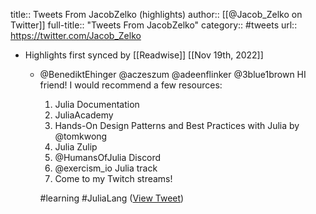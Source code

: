 title:: Tweets From JacobZelko (highlights)
author:: [[@Jacob_Zelko on Twitter]]
full-title:: "Tweets From JacobZelko"
category:: #tweets
url:: https://twitter.com/Jacob_Zelko

- Highlights first synced by [[Readwise]] [[Nov 19th, 2022]]
	- @BenediktEhinger @aczeszum @adeenflinker @3blue1brown HI friend! I would recommend a few resources:
	  
	  1. Julia Documentation
	  2. JuliaAcademy
	  3. Hands-On Design Patterns and Best Practices with Julia by @tomkwong 
	  4. Julia Zulip
	  5. @HumansOfJulia Discord
	  6. @exercism_io Julia track
	  7. Come to my Twitch streams!
	  
	  #learning #JuliaLang ([View Tweet](https://twitter.com/Jacob_Zelko/status/1405878336677715974))